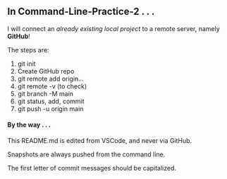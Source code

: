 <h2>In Command-Line-Practice-2 . . .</h2>

I will connect an <em>already existing local project</em> to a remote server, namely <strong>GitHub</strong>!

The steps are:
<ol>
    <li>git init</li>
    <li>Create GitHub repo</li>
    <li>git remote add origin...</li>
    <li>git remote -v (to check)</li>
    <li>git branch -M main</li>
    <li>git status, add, commit</li>
    <li>git push -u origin main</li>
</ol>

<h4>By the way . . .</h4>

This README.md is edited from VSCode, and never via GitHub.

Snapshots are always pushed from the command line.

The first letter of commit messages should be capitalized.